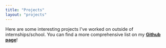 ```yaml
---
title: "Projects"
layout: "projects"
---
```


Here are some interesting projects I've worked on outside of internships/school. You can find a more comprehensive list on my [**Github page**](https://github.com/njspyx)!
